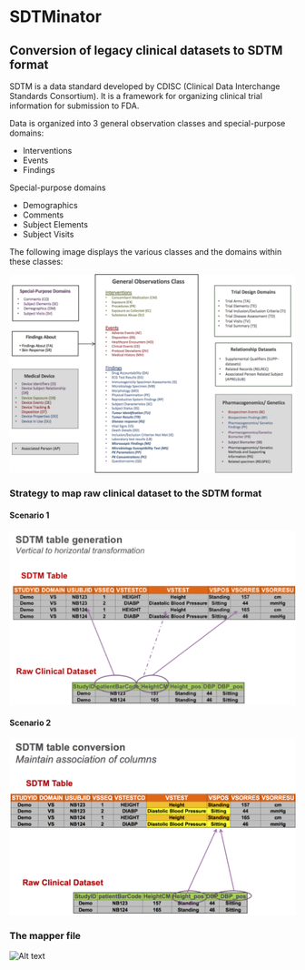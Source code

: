 # SDTMinator
## Conversion of legacy clinical datasets to SDTM format

SDTM is a data standard developed by CDISC (Clinical Data Interchange Standards Consortium). It is a framework for organizing clinical trial information for submission to FDA. 

Data is organized into 3 general observation classes and special-purpose domains:
	
*	Interventions
*	Events
*	Findings

Special-purpose domains
*	Demographics
*	Comments
*	Subject Elements
*	Subject Visits

The following image displays the various classes and the domains within these classes:

![Alt text](/sdtm_domains.png?raw=true "Title")


###	Strategy to map raw clinical dataset to the SDTM format
####	Scenario 1
![Alt text](/certical_to_horizontal.png?raw=true "Title")

####	Scenario 2

![Alt text](/maintain_association_of_columns.png?raw=true "Title")

###	The mapper file

![Alt text](/what_is_a_mapper_file.png?raw=true "Title")


